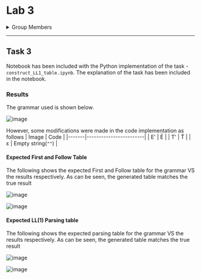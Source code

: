 # Lab 3

<details>
  <summary>Group Members</summary>

- 134338
- 136047
- 129277
- 135114
- 136809
- 134022
- 135012
- 134469
</details>

---

## Task 3

Notebook has been included with the Python implementation of the task - `construct_LL1_table.ipynb`. The explanation of the task has been included in the notebook.

### Results

The grammar used is shown below.

![image](https://github.com/eddiemg10/Compiler-construction/assets/59659920/f630396b-e05b-4ae6-91a9-60a17a08c564)


However, some modifications were made in the code implementation as follows
| Image | Code |
|-------|------------------------|
| E' | Ē |
| T' | Ť |
| ε | Empty string(`""`) |

#### Expected First and Follow Table

The following shows the expected First and Follow table for the grammar VS the results respectively. As can be seen, the generated table matches the true result

![image](https://github.com/eddiemg10/Compiler-construction/assets/59659920/d6c55262-77f7-4bfb-8a8d-166eb8bbbf3a)

![image](https://github.com/eddiemg10/Compiler-construction/assets/59659920/ec412b95-3ecd-4a48-b19a-ad4fa2ce76a8)

#### Expected LL(1) Parsing table

The following shows the expected parsing table for the grammar VS the results respectively. As can be seen, the generated table matches the true result

![image](https://github.com/eddiemg10/Compiler-construction/assets/59659920/8e98493b-12aa-4185-be4f-edba6af01d6f)

![image](https://github.com/eddiemg10/Compiler-construction/assets/59659920/91f210dd-2def-4d44-89f6-7bcc0acebed4)
